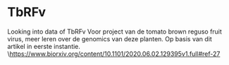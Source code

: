 # TbRFv
Looking into data of TbRFv
Voor project van de tomato brown reguso fruit virus, meer leren over de genomics van deze planten.
Op basis van dit artikel in eerste instantie.
\https://www.biorxiv.org/content/10.1101/2020.06.02.129395v1.full#ref-27
